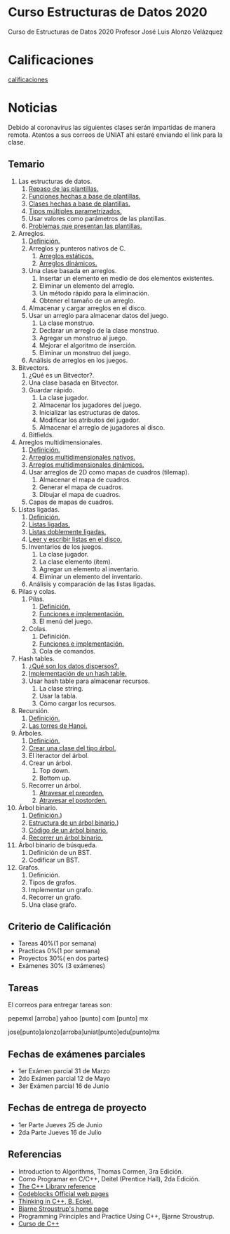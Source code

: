 # Curso Estructuras de Datos 2020
Curso de Estructuras de Datos 2020
Profesor Jos&eacute; Luis Alonzo Vel&aacute;zquez

# Calificaciones

[calificaciones](calificaciones.md)

# Noticias

Debido al coronavirus las siguientes clases serán impartidas de manera remota. Atentos a sus correos de UNIAT ahi estaré enviando el link para la clase.

## Temario

1. Las estructuras de datos.
    1. [Repaso de las plantillas.](./clase_01.md)
    2. [Funciones hechas a base de plantillas.](./codigos/clase_01_ejercicio_02.cpp)
    3. [Clases hechas a base de plantillas.](./practicas/clase_02_practica_02.cpp)
    4. [Tipos múltiples parametrizados.](./codigos/clase_01_ejercicio_03.cpp)
    5. Usar valores como parámetros de las plantillas.
    6. [Problemas que presentan las plantillas.](./codigos/clase_01_ejercicio_02.cpp)
2. Arreglos.
    1. [Definición.](./clase_02.md)
    2. Arreglos y punteros nativos de C.
        1. [Arreglos estáticos.](./clase_02.md)
        2. [Arreglos dinámicos.](./codigos/clase_01_ejercicio_01.cpp)
    3. Una clase basada en arreglos.
        1. Insertar un elemento en medio de dos elementos existentes.
        2. Eliminar un elemento del arreglo.
        3. Un método rápido para la eliminación.
        4. Obtener el tamaño de un arreglo.
    4. Almacenar y cargar arreglos en el disco.
    5. Usar un arreglo para almacenar datos del juego.
        1. La clase monstruo.
        2. Declarar un arreglo de la clase monstruo.
        3. Agregar un monstruo al juego.
        4. Mejorar el algoritmo de inserción.
        5. Eliminar un monstruo del juego.
    6. Análisis de arreglos en los juegos.
3. Bitvectors.
    1. ¿Qué es un Bitvector?.
    2. Una clase basada en Bitvector.
    3. Guardar rápido.
        1. La clase jugador.
        2. Almacenar los jugadores del juego.
        3. Inicializar las estructuras de datos.
        4. Modificar los atributos del jugador.
        5. Almacenar el arreglo de jugadores al disco.
    4. Bitfields.
4. Arreglos multidimensionales.
    1. [Definición.](./clase_02.md)
    2. [Arreglos multidimensionales nativos.](./clase_02.md)
    3. [Arreglos multidimensionales dinámicos.](./clase_02.md)
    4. Usar arreglos de 2D como mapas de cuadros (tilemap).
        1. Almacenar el mapa de cuadros.
        2. Generar el mapa de cuadros.
        3. Dibujar el mapa de cuadros.
    5. Capas de mapas de cuadros.
5. Listas ligadas.
    1. [Definición.](./clase_02.md)
    2. [Listas ligadas.](./clase_02.md)
    3. [Listas doblemente ligadas.](./clase_02.md)
    4. [Leer y escribir listas en el disco.](./clase_02.md)
    5. Inventarios de los juegos.
        1. La clase jugador.
        2. La clase elemento (ítem).
        3. Agregar un elemento al inventario.
        4. Eliminar un elemento del inventario.
    6. Análisis y comparación de las listas ligadas.
6. Pilas y colas.
    1. Pilas.
        1. [Definición.](./clase_04.md)
        2. [Funciones e implementación.](./codigos/clase_05_practica_01.cpp)
        3. El menú del juego.
    2. Colas.
        1. Definición.
        2. [Funciones e implementación.](./codigos/clase_06_practica_03.cpp)
        3. Cola de comandos.
7. Hash tables.
    1. [¿Qué son los datos dispersos?.](./clase_09.md)
    2. [Implementación de un hash table.](./clase_09.md)
    3. Usar hash table para almacenar recursos.
        1. La clase string.
        2. Usar la tabla.
        3. Cómo cargar los recursos.
8. Recursión.
    1. [Definición.](clase_10.md)
    2. [Las torres de Hanoi.](clase_10.md)
9. Árboles.
    1. [Definición.](clase_11.md)
    2. [Crear una clase del tipo árbol.](clase_11.md)
    3. El iteractor del árbol.
    4. Crear un árbol.
        1. Top down.
        2. Bottom up.
    5. Recorrer un árbol.
        1. [Atravesar el preorden.](clase_12.md)
        2. [Atravesar el postorden.](clase_12.md)
10. Árbol binario.
    1. [Definición.](clase_12.md))
    2. [Estructura de un árbol binario.](clase_12.md))
    3. [Código de un árbol binario.](codigos/clase_12_practica_00.cpp)
    4. [Recorrer un árbol binario.](codigos/clase_12_practica_01.cpp)
11. Árbol binario de búsqueda.
    1. Definición de un BST.
    2. Codificar un BST.
12. Grafos.
    1. Definición.
    2. Tipos de grafos.
    3. Implementar un grafo.
    4. Recorrer un grafo.
    5. Una clase grafo.

## Criterio de Calificaci&oacute;n

- Tareas 40%(1 por semana)
- Practicas 0%(1 por semana)
- Proyectos 30%( en dos partes)
- Ex&aacute;menes 30% (3 ex&aacute;menes)
## Tareas
El correos para entregar tareas son: 

pepemxl [arroba] yahoo [punto] com [punto] mx

jose[punto]alonzo[arroba]uniat[punto]edu[punto]mx

## Fechas de exámenes parciales
- 1er Exámen parcial 31 de Marzo
- 2do Exámen parcial 12 de Mayo
- 3er Exámen parcial 16 de Junio

## Fechas de entrega de proyecto
- 1er Parte Jueves 25 de Junio
- 2da Parte Jueves 16 de Julio

## Referencias

- Introduction to Algorithms, Thomas Cormen, 3ra Edición.
- Como Programar en C/C++, Deitel (Prentice Hall), 2da Edición.
- [The C++ Library reference](http://www.cplusplus.com/reference/ )
- [Codeblocks Official web pages](http://www.codeblocks.org/)
- [Thinking in C++, B. Eckel.](http://www.mindview.net/Books/TICPP/ThinkingInCPP2e.html)
- [Bjarne Stroustrup's home page](http://www.research.att.com/%7Ebs/)
- Programming Principles and Practice Using C++, Bjarne Stroustrup.
- [Curso de C++](http://personal.cimat.mx:8181/~pepe/cursos/lenguaje_2012/)
